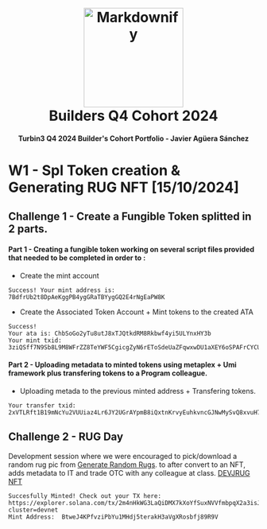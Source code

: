 <h1 align="center">
  <br>
  <a href="https://turbin3.com"><img src="https://apricot-urban-horse-486.mypinata.cloud/ipfs/QmPqCDfoztjz2TUzE44XGuFuWYCBGoTmpgdzTdouCGfPWz" alt="Markdownify" width="200"></a>
  <br>
  Builders Q4 Cohort 2024
  <br>
</h1>

<h4 align="center">Turbin3 Q4 2024 Builder's Cohort Portfolio - Javier Agüera Sánchez</h4>

# W1 - Spl Token creation & Generating RUG NFT [15/10/2024]

## Challenge 1 - Create a Fungible Token splitted in 2 parts.

#### Part 1 - Creating a fungible token working on several script files provided that needed to be completed in order to :

- Create the mint account
```
Success! Your mint address is: 7BdfrUb2t8DpAeKggPB4ygGRaTBYygGQ2E4rNgEaPW8K
```
- Create the Associated Token Account + Mint tokens to the created ATA
```
Success! 
Your ata is: ChbSoGo2yTu8utJ8xTJQtkdRM8Rkbwf4yi5ULYnxHY3b
Your mint txid: 3ziQSff7N9Sb8L9M8WFrZZ8TeYWF5CgicgZyN6rEToSdeUaZFqwxwDU1aXEY6oSPAFrCYCUtPRUVATRfu4aaE2o6
```

#### Part 2 - Uploading metadata to minted tokens using metaplex + Umi framework plus transfering tokens to a Program colleague. 

- Uploading metada to the previous minted address + Transfering tokens.
```
Your transfer txid: 2xVTLRft1B19mNcYu2VUUiaz4Lr6JY2UGrAYpmB8iQxtnKrvyEuhkvncGJNwMySvQ8xvuH7aquKgJ8G5YSvLZ3WT
```

## Challenge 2 - RUG Day

Development session where we were encouraged to pick/download a random rug pic from [Generate Random Rugs](https://deanmlittle.github.io/generug/). to after convert to an NFT, adds metadata to IT and trade OTC with any colleague at class. [DEVJRUG NFT](https://explorer.solana.com/address/4T3frh3NNJq1ufqb5k3h7tEGwEhzrW1tamJeqdbKuD1j?cluster=devnet)

```
Succesfully Minted! Check out your TX here:
https://explorer.solana.com/tx/2m4nHkWG3LaQiDMX7kXoYfSuxNVVfmbpqX2a3isJhFMS7kyNR2WiJQ2D37K2vVrYFzoULfDNKGiSXr6GZRE7AofL?cluster=devnet
Mint Address:  BtweJ4KPfvziPbYu1MHdj5terakH3aVgXRosbfj89R9V
```


